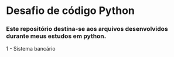 # Desafio de código Python
### Este repositório destina-se aos arquivos desenvolvidos durante meus estudos em python.

1 - Sistema bancário

    
